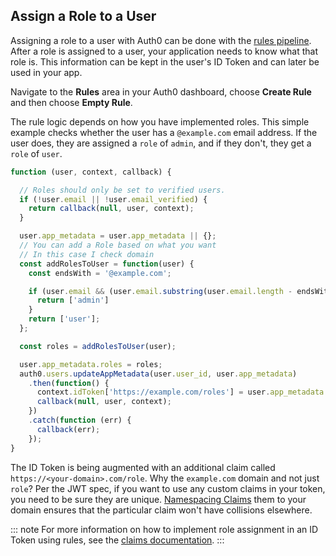 ## Assign a Role to a User

Assigning a role to a user with Auth0 can be done with the <a href="https://auth0.com/docs/rules" target="_blank">rules pipeline</a>. After a role is assigned to a user, your application needs to know what that role is. This information can be kept in the user's ID Token and can later be used in your app.

Navigate to the **Rules** area in your Auth0 dashboard, choose **Create Rule** and then choose **Empty Rule**.

The rule logic depends on how you have implemented roles. This simple example checks whether the user has a `@example.com` email address. If the user does, they are assigned a `role` of `admin`, and if they don't, they get a `role` of `user`.

```js
function (user, context, callback) {

  // Roles should only be set to verified users.
  if (!user.email || !user.email_verified) {
    return callback(null, user, context);
  }

  user.app_metadata = user.app_metadata || {};
  // You can add a Role based on what you want
  // In this case I check domain
  const addRolesToUser = function(user) {
    const endsWith = '@example.com';

    if (user.email && (user.email.substring(user.email.length - endsWith.length, user.email.length) === endsWith)) {
      return ['admin']
    }
    return ['user'];
  };

  const roles = addRolesToUser(user);

  user.app_metadata.roles = roles;
  auth0.users.updateAppMetadata(user.user_id, user.app_metadata)
    .then(function() {
      context.idToken['https://example.com/roles'] = user.app_metadata.roles;
      callback(null, user, context);
    })
    .catch(function (err) {
      callback(err);
    });
}
```

The ID Token is being augmented with an additional claim called `https://<your-domain>.com/role`. Why the `example.com` domain and not just `role`? Per the JWT spec, if you want to use any custom claims in your token, you need to be sure they are unique. <a href="/tokens/guides/create-namespaced-custom-claims" target="_blank">Namespacing Claims</a> them to your domain ensures that the particular claim won't have collisions elsewhere.

::: note
For more information on how to implement role assignment in an ID Token using rules, see the <a href="api-auth/tutorials/adoption/scope-custom-claims" target="_blank">claims documentation</a>.
:::

